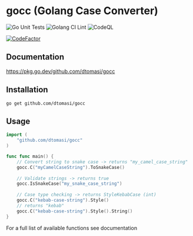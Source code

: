 # gocc (Golang Case Converter)

![Go Unit Tests](https://github.com/dtomasi/gocc/actions/workflows/go.yml/badge.svg)
![Golang CI Lint](https://github.com/dtomasi/gocc/actions/workflows/golangci-lint.yml/badge.svg)
![CodeQL](https://github.com/dtomasi/gocc/actions/workflows/codeql-analysis.yml/badge.svg)

[![CodeFactor](https://www.codefactor.io/repository/github/dtomasi/gocc/badge)](https://www.codefactor.io/repository/github/dtomasi/gocc)


## Documentation

https://pkg.go.dev/github.com/dtomasi/gocc

## Installation

    go get github.com/dtomasi/gocc

## Usage

```go
import (
    "github.com/dtomasi/gocc"
)

func func main() {
    // Convert string to snake case -> returns "my_camel_case_string"
    gocc.C("myCamelCaseString").ToSnakeCase()
    
    // Validate strings -> returns true
    gocc.IsSnakeCase("my_snake_case_string")
    
    // Case type checking -> returns StyleKebabCase (int)
    gocc.C("kebab-case-string").Style()
    // returns "kebab"
    gocc.C("kebab-case-string").Style().String()
}

```

For a full list of available functions see documentation
